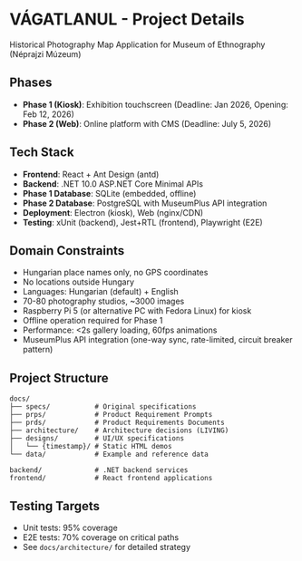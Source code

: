 # VÁGATLANUL - Project Details

Historical Photography Map Application for Museum of Ethnography (Néprajzi Múzeum)

## Phases

- **Phase 1 (Kiosk)**: Exhibition touchscreen (Deadline: Jan 2026, Opening: Feb 12, 2026)
- **Phase 2 (Web)**: Online platform with CMS (Deadline: July 5, 2026)

## Tech Stack

- **Frontend**: React + Ant Design (antd)
- **Backend**: .NET 10.0 ASP.NET Core Minimal APIs
- **Phase 1 Database**: SQLite (embedded, offline)
- **Phase 2 Database**: PostgreSQL with MuseumPlus API integration
- **Deployment**: Electron (kiosk), Web (nginx/CDN)
- **Testing**: xUnit (backend), Jest+RTL (frontend), Playwright (E2E)

## Domain Constraints

- Hungarian place names only, no GPS coordinates
- No locations outside Hungary
- Languages: Hungarian (default) + English
- 70-80 photography studios, ~3000 images
- Raspberry Pi 5 (or alternative PC with Fedora Linux) for kiosk
- Offline operation required for Phase 1
- Performance: <2s gallery loading, 60fps animations
- MuseumPlus API integration (one-way sync, rate-limited, circuit breaker pattern)

## Project Structure

```
docs/
├── specs/           # Original specifications
├── prps/            # Product Requirement Prompts
├── prds/            # Product Requirements Documents
├── architecture/    # Architecture decisions (LIVING)
├── designs/         # UI/UX specifications
│   └── {timestamp}/ # Static HTML demos
└── data/            # Example and reference data

backend/             # .NET backend services
frontend/            # React frontend applications
```

## Testing Targets

- Unit tests: 95% coverage
- E2E tests: 70% coverage on critical paths
- See `docs/architecture/` for detailed strategy
